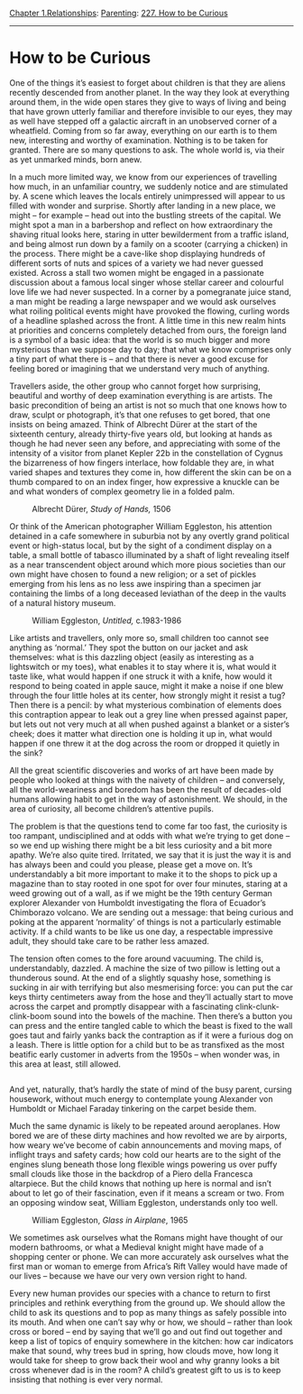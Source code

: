 [Chapter 1.Relationships](https://www.theschooloflife.com/thebookoflife/category/relationships/): [Parenting](https://www.theschooloflife.com/thebookoflife/category/relationships/parenting/): [227. How to be Curious](https://www.theschooloflife.com/thebookoflife/curious/)

* * *

# How to be Curious

One of the things it’s easiest to forget about children is that they are aliens recently descended from another planet. In the way they look at everything around them, in the wide open stares they give to ways of living and being that have grown utterly familiar and therefore invisible to our eyes, they may as well have stepped off a galactic aircraft in an unobserved corner of a wheatfield. Coming from so far away, everything on our earth is to them new, interesting and worthy of examination. Nothing is to be taken for granted. There are so many questions to ask. The whole world is, via their as yet unmarked minds, born anew.

In a much more limited way, we know from our experiences of travelling how much, in an unfamiliar country, we suddenly notice and are stimulated by. A scene which leaves the locals entirely unimpressed will appear to us filled with wonder and surprise. Shortly after landing in a new place, we might – for example – head out into the bustling streets of the capital. We might spot a man in a barbershop and reflect on how extraordinary the shaving ritual looks here, staring in utter bewilderment from a traffic island, and being almost run down by a family on a scooter (carrying a chicken) in the process. There might be a cave-like shop displaying hundreds of different sorts of nuts and spices of a variety we had never guessed existed. Across a stall two women might be engaged in a passionate discussion about a famous local singer whose stellar career and colourful love life we had never suspected. In a corner by a pomegranate juice stand, a man might be reading a large newspaper and we would ask ourselves what roiling political events might have provoked the flowing, curling words of a headline splashed across the front. A little time in this new realm hints at priorities and concerns completely detached from ours, the foreign land is a symbol of a basic idea: that the world is so much bigger and more mysterious than we suppose day to day; that what we know comprises only a tiny part of what there is – and that there is never a good excuse for feeling bored or imagining that we understand very much of anything.

Travellers aside, the other group who cannot forget how surprising, beautiful and worthy of deep examination everything is are artists. The basic precondition of being an artist is not so much that one knows how to draw, sculpt or photograph, it’s that one refuses to get bored, that one insists on being amazed. Think of Albrecht Dürer at the start of the sixteenth century, already thirty-five years old, but looking at hands as though he had never seen any before, and appreciating with some of the intensity of a visitor from planet Kepler 22b in the constellation of Cygnus the bizarreness of how fingers interlace, how foldable they are, in what varied shapes and textures they come in, how different the skin can be on a thumb compared to on an index finger, how expressive a knuckle can be and what wonders of complex geometry lie in a folded palm.

<figure class="aligncenter"><img src="https://lh3.googleusercontent.com/Gm5myS5CTd0lx90r8OT3qPwSGa4wQyE8_nQlor5pbLmCTT-L3UlGYwYPIvSbCazNcxG7Dtqq5wjZcG9wVIm5QQNxiUaU3euygYXVqNMh9VqhRuZWpKZ5dYk6wjmNKqh7gAqH2aot" alt=""><figcaption> Albrecht Dürer,<em> Study of Hands, </em>1506 </figcaption></figure>

Or think of the American photographer William Eggleston, his attention detained in a cafe somewhere in suburbia not by any overtly grand political event or high-status local, but by the sight of a condiment display on a table, a small bottle of tabasco illuminated by a shaft of light revealing itself as a near transcendent object around which more pious societies than our own might have chosen to found a new religion; or a set of pickles emerging from his lens as no less awe inspiring than a specimen jar containing the limbs of a long deceased leviathan of the deep in the vaults of a natural history museum.

<figure class="aligncenter"><img src="https://lh6.googleusercontent.com/rpXpcshTzT4GH_J-QjSBl9ASE5jLWgvh98CNc0jmqyD9ow62ZbMCs-o_7Gmt_zuxpwNnkUPKuxklsWW0_xFfoieT4blCGPQwaMvjns0jYMKofYKMhUIw8RcVRW1Qiq11r5aCEelw" alt=""><figcaption> William Eggleston, <em>Untitled,</em> c.1983-1986  </figcaption></figure>

Like artists and travellers, only more so, small children too cannot see anything as ‘normal.’ They spot the button on our jacket and ask themselves: what is this dazzling object (easily as interesting as a lightswitch or my toes), what enables it to stay where it is, what would it taste like, what would happen if one struck it with a knife, how would it respond to being coated in apple sauce, might it make a noise if one blew through the four little holes at its center, how strongly might it resist a tug? Then there is a pencil: by what mysterious combination of elements does this contraption appear to leak out a grey line when pressed against paper, but lets out not very much at all when pushed against a blanket or a sister’s cheek; does it matter what direction one is holding it up in, what would happen if one threw it at the dog across the room or dropped it quietly in the sink?

All the great scientific discoveries and works of art have been made by people who looked at things with the naivety of children – and conversely, all the world-weariness and boredom has been the result of decades-old humans allowing habit to get in the way of astonishment. We should, in the area of curiosity, all become children’s attentive pupils.

The problem is that the questions tend to come far too fast, the curiosity is too rampant, undisciplined and at odds with what we’re trying to get done – so we end up wishing there might be a bit less curiosity and a bit more apathy. We’re also quite tired. Irritated, we say that it is just the way it is and has always been and could you please, please get a move on. It’s understandably a bit more important to make it to the shops to pick up a magazine than to stay rooted in one spot for over four minutes, staring at a weed growing out of a wall, as if we might be the 19th century German explorer Alexander von Humboldt investigating the flora of Ecuador’s Chimborazo volcano. We are sending out a message: that being curious and poking at the apparent ‘normality’ of things is not a particularly estimable activity. If a child wants to be like us one day, a respectable impressive adult, they should take care to be rather less amazed.

The tension often comes to the fore around vacuuming. The child is, understandably, dazzled. A machine the size of two pillow is letting out a thunderous sound. At the end of a slightly squashy hose, something is sucking in air with terrifying but also mesmerising force: you can put the car keys thirty centimeters away from the hose and they’ll actually start to move across the carpet and promptly disappear with a fascinating clink-clunk-clink-boom sound into the bowels of the machine. Then there’s a button you can press and the entire tangled cable to which the beast is fixed to the wall goes taut and fairly yanks back the contraption as if it were a furious dog on a leash. There is little option for a child but to be as transfixed as the most beatific early customer in adverts from the 1950s – when wonder was, in this area at least, still allowed.

<figure class="aligncenter"><img src="https://lh3.googleusercontent.com/kCak49oQAY0ZP95frwcVVVJLDITbdPnu6aXoFENvbRvnIoWFdNb-MKQU4Si2bNg2J4JlH5ll8XKDL3D2q-J6g7QH3E82afy4Toac5OlUwKy5QK-2PEo2fAnSsSRN8MZrVeQMzec4" alt=""></figure>

And yet, naturally, that’s hardly the state of mind of the busy parent, cursing housework, without much energy to contemplate young Alexander von Humboldt or Michael Faraday tinkering on the carpet beside them.

Much the same dynamic is likely to be repeated around aeroplanes. How bored we are of these dirty machines and how revolted we are by airports, how weary we’ve become of cabin announcements and moving maps, of inflight trays and safety cards; how cold our hearts are to the sight of the engines slung beneath those long flexible wings powering us over puffy small clouds like those in the backdrop of a Piero della Francesca altarpiece. But the child knows that nothing up here is normal and isn’t about to let go of their fascination, even if it means a scream or two. From an opposing window seat, William Eggleston, understands only too well.

<figure class="aligncenter"><img src="https://lh4.googleusercontent.com/695c3Er7YfAy8a9VUiFwh23vmDjWkjAu75puaNRICjLAU78gQiELjTiodZrSecI_m0wMkZ3lkDIsdaIEGL0TnrEiJh6LiGlVX8B2BtFz93Sci6wrWeUPo_EF4ieyNbtOJ5l0PBr6" alt=""><figcaption> William Eggleston, <em>Glass in Airplane</em>, 1965 </figcaption></figure>

We sometimes ask ourselves what the Romans might have thought of our modern bathrooms, or what a Medieval knight might have made of a shopping center or phone. We can more accurately ask ourselves what the first man or woman to emerge from Africa’s Rift Valley would have made of our lives – because we have our very own version right to hand.

Every new human provides our species with a chance to return to first principles and rethink everything from the ground up. We should allow the child to ask its questions and to pop as many things as safely possible into its mouth. And when one can’t say why or how, we should – rather than look cross or bored – end by saying that we’ll go and out find out together and keep a list of topics of enquiry somewhere in the kitchen: how car indicators make that sound, why trees bud in spring, how clouds move, how long it would take for sheep to grow back their wool and why granny looks a bit cross whenever dad is in the room? A child’s greatest gift to us is to keep insisting that nothing is ever very normal.
